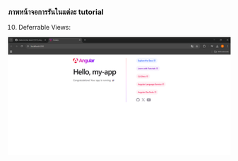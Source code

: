 ### ภาพหน้าจอการรันในแต่ละ tutorial

10. Deferrable Views:

![Deferrable Views](https://raw.githubusercontent.com/chaloemchai-beer/Image/refs/heads/main/Angular/RunAngular.png)